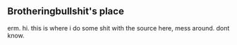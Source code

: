## Brotheringbullshit's place
erm. hi.
this is where i do some shit with the source here, mess around. dont know.
